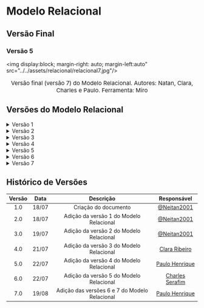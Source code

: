 # Modelo Relacional

## Versão Final

### Versão 5

<img display:block; margin-right: auto; margin-left:auto" src="../../assets/relacional/relacional7.jpg"/>

<p style="text-align:center; font-size:15px">Versão final (versão 7) do Modelo Relacional. Autores: Natan, Clara, Charles e Paulo. Ferramenta: Miro</p>

## Versões do Modelo Relacional

<details><summary>Versão 1</summary>

<img display:block; margin-right: auto; margin-left:auto" src="../../assets/relacional/relacional1.jpg"/>

<p style="text-align:center; font-size:15px">Versão 1 do Modelo Relacional. Autores: Natan. Ferramenta: Miro</p>

</details>

<details><summary>Versão 2</summary>

<img display:block; margin-right: auto; margin-left:auto" src="../../assets/relacional/relacional2.jpg"/>

<p style="text-align:center; font-size:15px">Versão 2 do Modelo Relacional. Autores: Natan. Ferramenta: Miro</p>

</details>

<details><summary>Versão 3</summary>

<img display:block; margin-right: auto; margin-left:auto" src="../../assets/relacional/relacional3.jpg"/>

<p style="text-align:center; font-size:15px">Versão 3 do Modelo Relacional. Autores: Clara Marcelino. Ferramenta: Miro</p>

</details>

<details><summary>Versão 4</summary>

<img display:block; margin-right: auto; margin-left:auto" src="../../assets/relacional/relacional4.jpg"/>

<p style="text-align:center; font-size:15px">Versão 4 do Modelo Relacional. Autores: Paulo. Ferramenta: Miro</p>

</details>

<details><summary>Versão 5</summary>

<img display:block; margin-right: auto; margin-left:auto" src="../../assets/relacional/relacional5.jpg"/>

<p style="text-align:center; font-size:15px">Versão 5 do Modelo Relacional. Autores: Charles. Ferramenta: Miro</p>

</details>

<details><summary>Versão 6</summary>

<img display:block; margin-right: auto; margin-left:auto" src="../../assets/relacional/relacional6.jpg"/>

<p style="text-align:center; font-size:15px">Versão 6 do Modelo Relacional. Autores: Charles, Paulo, Clara, Natan . Ferramenta: Miro</p>

</details>

<details><summary>Versão 7</summary>

<img display:block; margin-right: auto; margin-left:auto" src="../../assets/relacional/relacional7.jpg"/>

<p style="text-align:center; font-size:15px">Versão 7 do Modelo Relacional. Autores: Charles, Paulo, Clara, Natan . Ferramenta: Miro</p>

</details>

## Histórico de Versões

| Versão | Data  |                   Descrição                   |                      Responsável                      |
| :----: | :---: | :-------------------------------------------: | :---------------------------------------------------: |
|  1.0   | 18/07 |             Criação do documento              |     [@Neitan2001](https://github.com/Neitan2001)      |
|  2.0   | 18/07 |    Adição da versão 1 do Modelo Relacional    |     [@Neitan2001](https://github.com/Neitan2001)      |
|  3.0   | 19/07 |    Adição da versão 2 do Modelo Relacional    |     [@Neitan2001](https://github.com/Neitan2001)      |
|  4.0   | 21/07 |    Adição da versão 3 do Modelo Relacional    |   [Clara Ribeiro](https://github.com/clara-ribeiro)   |
|  5.0   | 22/07 |    Adição da versão 4 do Modelo Relacional    |    [Paulo Henrique](https://github.com/owhenrique)    |
|  6.0   | 22/07 |    Adição da versão 5 do Modelo Relacional    | [Charles Serafim](https://github.com/charles-serafim) |
|  7.0   | 19/08 | Adição das versões 6 e 7 do Modelo Relacional |    [Paulo Henrique](https://github.com/owhenrique)    |
